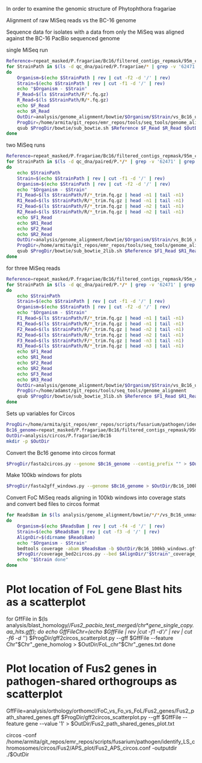 In order to examine the genomic structure of Phytophthora fragariae

Alignment of raw MiSeq reads vs the BC-16 genome

Sequence data for isolates with a data from only the MiSeq was aligned against the BC-16 PacBio sequenced genome

single MiSeq run

```bash
Reference=repeat_masked/P.fragariae/Bc16/filtered_contigs_repmask/95m_contigs_unmasked.fa
for StrainPath in $(ls -d qc_dna/paired/P.fragariae/* | grep -v '62471' | grep -v 'Bc16' | grep -v 'Nov71' | grep -v 'Bc1' | grep -v 'Nov9')
do
    Organism=$(echo $StrainPath | rev | cut -f2 -d '/' | rev)
    Strain=$(echo $StrainPath | rev | cut -f1 -d '/' | rev)
    echo "$Organism - $Strain"
    F_Read=$(ls $StrainPath/F/*.fq.gz)
    R_Read=$(ls $StrainPath/R/*.fq.gz)
    echo $F_Read
    echo $R_Read
    OutDir=analysis/genome_alignment/bowtie/$Organism/$Strain/vs_Bc16_unmasked_max1200
    ProgDir=/home/armita/git_repos/emr_repos/tools/seq_tools/genome_alignment
    qsub $ProgDir/bowtie/sub_bowtie.sh $Reference $F_Read $R_Read $OutDir $Strain
done
```

two MiSeq runs

```bash
Reference=repeat_masked/P.fragariae/Bc16/filtered_contigs_repmask/95m_contigs_unmasked.fa
for StrainPath in $(ls -d qc_dna/paired/P.*/* | grep -v '62471' | grep -v 'Bc16' | grep -v 'SCRP245_v2' | grep -v 'ONT3' | grep -v 'A4' | grep -v 'Bc23' | grep -v 'Nov27' | grep -v 'Nov5' | grep -v 'Nov77' | grep -v 'Bc1' | grep -v 'Nov9')
do
    echo $StrainPath
    Strain=$(echo $StrainPath | rev | cut -f1 -d '/' | rev)
    Organism=$(echo $StrainPath | rev | cut -f2 -d '/' | rev)
    echo "$Organism - $Strain"
    F1_Read=$(ls $StrainPath/F/*_trim.fq.gz | head -n1 | tail -n1)
    R1_Read=$(ls $StrainPath/R/*_trim.fq.gz | head -n1 | tail -n1)
    F2_Read=$(ls $StrainPath/F/*_trim.fq.gz | head -n2 | tail -n1)
    R2_Read=$(ls $StrainPath/R/*_trim.fq.gz | head -n2 | tail -n1)
    echo $F1_Read
    echo $R1_Read
    echo $F2_Read
    echo $R2_Read
    OutDir=analysis/genome_alignment/bowtie/$Organism/$Strain/vs_Bc16_unmasked_max1200
    ProgDir=/home/armita/git_repos/emr_repos/tools/seq_tools/genome_alignment
    qsub $ProgDir/bowtie/sub_bowtie_2lib.sh $Reference $F1_Read $R1_Read $F2_Read $R2_Read $OutDir $Strain
done
```

for three MiSeq reads

```bash
Reference=repeat_masked/P.fragariae/Bc16/filtered_contigs_repmask/95m_contigs_unmasked.fa
for StrainPath in $(ls -d qc_dna/paired/P.*/* | grep -v '62471' | grep -v 'Bc16' | grep -v 'SCRP245_v2' | grep -v 'ONT3' | grep -v 'A4' | grep -v 'Bc23' | grep -v 'Nov27' | grep -v 'Nov5' | grep -v 'Nov77' | grep -v 'Nov71')
do
    echo $StrainPath
    Strain=$(echo $StrainPath | rev | cut -f1 -d '/' | rev)
    Organism=$(echo $StrainPath | rev | cut -f2 -d '/' | rev)
    echo "$Organism - $Strain"
    F1_Read=$(ls $StrainPath/F/*_trim.fq.gz | head -n1 | tail -n1)
    R1_Read=$(ls $StrainPath/R/*_trim.fq.gz | head -n1 | tail -n1)
    F2_Read=$(ls $StrainPath/F/*_trim.fq.gz | head -n2 | tail -n1)
    R2_Read=$(ls $StrainPath/R/*_trim.fq.gz | head -n2 | tail -n1)
    F3_Read=$(ls $StrainPath/F/*_trim.fq.gz | head -n3 | tail -n1)
    R3_Read=$(ls $StrainPath/R/*_trim.fq.gz | head -n3 | tail -n1)
    echo $F1_Read
    echo $R1_Read
    echo $F2_Read
    echo $R2_Read
    echo $F3_Read
    echo $R3_Read
    OutDir=analysis/genome_alignment/bowtie/$Organism/$Strain/vs_Bc16_unmasked_max1200
    ProgDir=/home/adamst/git_repos/tools/seq_tools/genome_alignment
    qsub $ProgDir/bowtie/sub_bowtie_3lib.sh $Reference $F1_Read $R1_Read $F2_Read $R2_Read $F3_Read $R3_Read $OutDir $Strain
done
```

Sets up variables for Circos

```bash
ProgDir=/home/armita/git_repos/emr_repos/scripts/fusarium/pathogen/identify_LS_chromosomes/circos/
Bc16_genome=repeat_masked/P.fragariae/Bc16/filtered_contigs_repmask/95m_contigs_unmasked.fa
OutDir=analysis/circos/P.fragariae/Bc16
mkdir -p $OutDir
```

Convert the Bc16 genome into circos format

```bash
$ProgDir/fasta2circos.py --genome $Bc16_genome --contig_prefix "" > $OutDir/Bc16_genome.txt
```

Make 100kb windows for plots

```bash
$ProgDir/fasta2gff_windows.py --genome $Bc16_genome > $OutDir/Bc16_100kb_windows.gff
```

Convert FoC MiSeq reads aligning in 100kb windows into coverage stats and convert bed files to circos format

```bash
for ReadsBam in $(ls analysis/genome_alignment/bowtie/*/*/vs_Bc16_unmasked_max1200/95m_contigs_unmasked.fa_aligned_sorted.bam)
do
    Organism=$(echo $ReadsBam | rev | cut -f4 -d '/' | rev)
    Strain=$(echo $ReadsBam | rev | cut -f3 -d '/' | rev)
    AlignDir=$(dirname $ReadsBam)
    echo "$Organism - $Strain"
    bedtools coverage -abam $ReadsBam -b $OutDir/Bc16_100kb_windows.gff > $AlignDir/"$Strain"_coverage_vs_Bc16.bed
    $ProgDir/coverage_bed2circos.py --bed $AlignDir/"$Strain"_coverage_vs_Bc16.bed > $OutDir/"$Strain"_coverage_vs_Bc16_scatterplot.txt
    echo "$Strain done"
done
```

# Plot location of FoL gene Blast hits as a scatterplot
for GffFile in $(ls analysis/blast_homology/*/Fus2_pacbio_test_merged/*_chr_*_gene_single_copy.aa_hits.gff); do
echo $GffFile
Chr=$(echo $GffFile | rev |cut -f1 -d'/' | rev | cut -f6 -d '_')
$ProgDir/gff2circos_scatterplot.py --gff $GffFile --feature Chr"$Chr"_gene_homolog > $OutDir/FoL_chr"$Chr"_genes.txt
done

# Plot location of Fus2 genes in pathogen-shared orthogroups as scatterplot
GffFile=analysis/orthology/orthomcl/FoC_vs_Fo_vs_FoL/Fus2_genes/Fus2_path_shared_genes.gff
$ProgDir/gff2circos_scatterplot.py --gff $GffFile --feature gene --value '1' > $OutDir/Fus2_path_shared_genes_plot.txt

circos -conf /home/armita/git_repos/emr_repos/scripts/fusarium/pathogen/identify_LS_chromosomes/circos/Fus2/APS_plot/Fus2_APS_circos.conf -outputdir ./$OutDir
```
